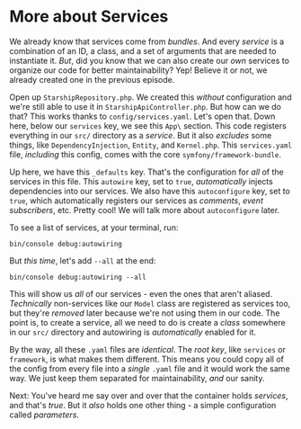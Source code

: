 # More about Services

We already know that services come from *bundles*. And every *service* is a combination of an ID, a class, and a set of arguments that are needed to instantiate it. *But*, did you know that we can also create our *own* services to organize our code for better maintainability? Yep! Believe it or not, we already created one in the previous episode.

Open up `StarshipRepository.php`. We created this *without* configuration and we're still able to use it in `StarshipApiController.php`. But how can we do that? This works thanks to `config/services.yaml`. Let's open that. Down here, below our `services` key, we see this `App\` section. This code registers everything in our `src/` directory as a *service*. But it also *excludes* some things, like `DependencyInjection`, `Entity`, and `Kernel.php`. This `services.yaml` file, *including* this config, comes with the core `symfony/framework-bundle`.

Up here, we have this `_defaults` key. That's the configuration for *all* of the services in this file. This `autowire` key, set to `true`, *automatically* injects dependencies into our services. We also have this `autoconfigure` key, set to `true`, which automatically registers our services as *comments*, *event subscribers*, etc. Pretty cool! We will talk more about `autoconfigure` later.

To see a list of services, at your terminal, run:

```terminal
bin/console debug:autowiring
```

But *this time*, let's add `--all` at the end:

```terminal-silent
bin/console debug:autowiring --all
```

This will show us *all* of our services - even the ones that aren't aliased. *Technically* non-services like our `Model` class are registered as services too, but they're *removed* later because we're not using them in our code. The point is, to create a service, all we need to do is create a *class* somewhere in our `src/` directory and autowiring is *automatically* enabled for it.

By the way, all these `.yaml` files are *identical*. The *root key*, like `services` or `framework`, is what makes them different. This means you could copy all of the config from every file into a *single* `.yaml` file and it would work the same way. We just keep them separated for maintainability, *and* our sanity.

Next: You've heard me say over and over that the container holds *services*, and that's *true*. But it *also* holds one other thing - a simple configuration called *parameters*.
